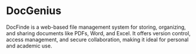 # DocGenius
DocFinde is a web-based file management system for storing, organizing, and sharing documents like PDFs, Word, and Excel. It offers version control, access management, and secure collaboration, making it ideal for personal and academic use.
